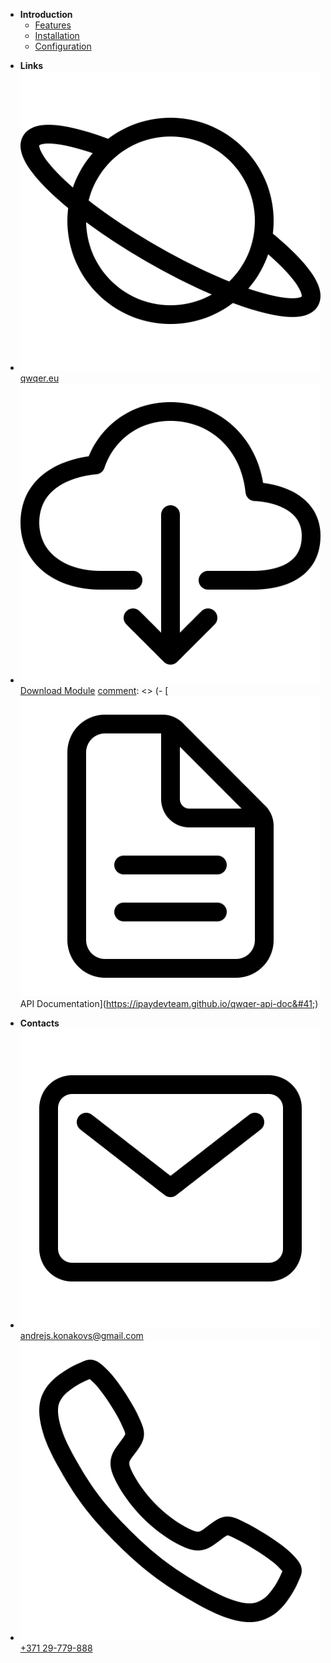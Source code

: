 - **Introduction**
  - [Features](pages/introduction/features)
  - [Installation](pages/introduction/installation)
  - [Configuration](pages/introduction/configuration)

[comment]: <> (- **Guide**)

[comment]: <> (  - [Warehouses]&#40;pages/guide/warehouses&#41;)

[comment]: <> (  - [Ship by **QWQER**]&#40;pages/guide/shipping&#41;)

[comment]: <> (  - [Orders]&#40;pages/guide/orders&#41;)


<div class="footer-menu--separator"></div>


<div class="footer-menu">

- **Links**
- [<img class="tech-image top-1" src="assets/web.svg" alt="">qwqer.eu](https://qwqer.eu)
- [<img class="tech-image" src="assets/download.svg" alt="">Download Module](modules/qwqerdelivery.zip ':ignore')
  [comment]: <> (- [<img class="tech-image" src="assets/doc.svg" alt="">API Documentation]&#40;https://ipaydevteam.github.io/qwqer-api-doc&#41;)

</div>


<div class="footer-menu">

- **Contacts**
- [<img class="tech-image top-1" src="assets/email.svg" alt="">andrejs.konakovs@gmail.com](mailto:andrejs.konakovs@gmail.com)
- [<img class="tech-image" src="assets/phone.svg" alt="">+371 29-779-888](tel:+37129779888)

</div>
